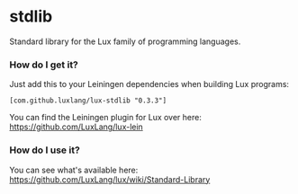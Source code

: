# stdlib
Standard library for the Lux family of programming languages.

### How do I get it?

Just add this to your Leiningen dependencies when building Lux programs:
```
[com.github.luxlang/lux-stdlib "0.3.3"]
```

You can find the Leiningen plugin for Lux over here: https://github.com/LuxLang/lux-lein

### How do I use it?

You can see what's available here: https://github.com/LuxLang/lux/wiki/Standard-Library
